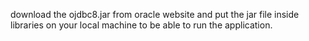 download the ojdbc8.jar from oracle website and put the jar file inside libraries on your local machine to be able to run the application.